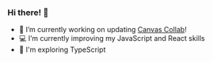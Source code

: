 ### Hi there! 👋

<!--
**zkh224/zkh224** is a ✨ _special_ ✨ repository because its `README.md` (this file) appears on your GitHub profile.

Here are some ideas to get you started:

- 🔭 I’m currently working on 
- 🌱 I’m currently learning ...
- 👯 I’m looking to collaborate on ...
- 🤔 I’m looking for help with ...
- 💬 Ask me about ...
- 📫 How to reach me: ...
- 😄 Pronouns: ...
- ⚡ Fun fact: ...
-->

- 🔨 I’m currently working on updating [Canvas Collab](https://welcometocanvascollab.netlify.app/)!
- 💻 I’m currently improving my JavaScript and React skills
- 🔭 I'm exploring TypeScript

